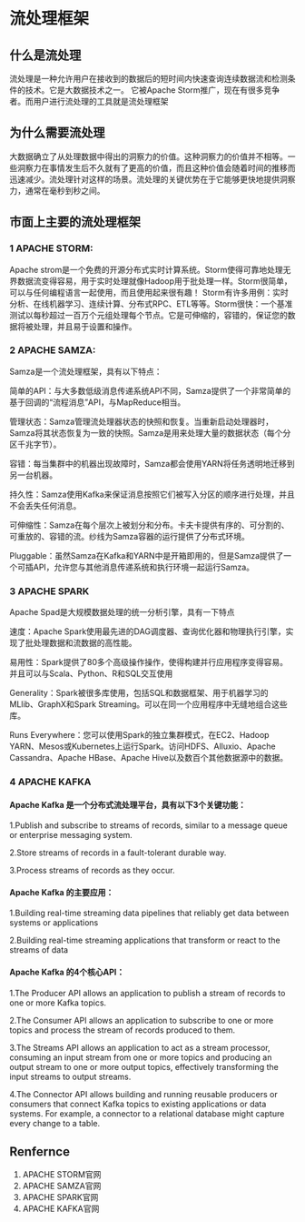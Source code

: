 # 流处理框架
## 什么是流处理
流处理是一种允许用户在接收到的数据后的短时间内快速查询连续数据流和检测条件的技术。它是大数据技术之一。 它被Apache Storm推广，现在有很多竞争者。而用户进行流处理的工具就是流处理框架
## 为什么需要流处理
大数据确立了从处理数据中得出的洞察力的价值。这种洞察力的价值并不相等。一些洞察力在事情发生后不久就有了更高的价值，而且这种价值会随着时间的推移而迅速减少。流处理针对这样的场景。流处理的关键优势在于它能够更快地提供洞察力，通常在毫秒到秒之间。
## 市面上主要的流处理框架
### 1 APACHE STORM:
Apache strom是一个免费的开源分布式实时计算系统。Storm使得可靠地处理无界数据流变得容易，用于实时处理就像Hadoop用于批处理一样。Storm很简单，可以与任何编程语言一起使用，而且使用起来很有趣！
Storm有许多用例：实时分析、在线机器学习、连续计算、分布式RPC、ETL等等。Storm很快：一个基准测试以每秒超过一百万个元组处理每个节点。它是可伸缩的，容错的，保证您的数据将被处理，并且易于设置和操作。
### 2 APACHE SAMZA:
Samza是一个流处理框架，具有以下特点：

简单的API：与大多数低级消息传递系统API不同，Samza提供了一个非常简单的基于回调的“流程消息”API，与MapReduce相当。

管理状态：Samza管理流处理器状态的快照和恢复。当重新启动处理器时，Samza将其状态恢复为一致的快照。Samza是用来处理大量的数据状态（每个分区千兆字节）。

容错：每当集群中的机器出现故障时，Samza都会使用YARN将任务透明地迁移到另一台机器。

持久性：Samza使用Kafka来保证消息按照它们被写入分区的顺序进行处理，并且不会丢失任何消息。

可伸缩性：Samza在每个层次上被划分和分布。卡夫卡提供有序的、可分割的、可重放的、容错的流。纱线为Samza容器的运行提供了分布式环境。

Pluggable：虽然Samza在Kafka和YARN中是开箱即用的，但是Samza提供了一个可插API，允许您与其他消息传递系统和执行环境一起运行Samza。
### 3 APACHE SPARK
Apache Spad是大规模数据处理的统一分析引擎，具有一下特点

速度：Apache Spark使用最先进的DAG调度器、查询优化器和物理执行引擎，实现了批处理数据和流数据的高性能。

易用性：Spark提供了80多个高级操作操作，使得构建并行应用程序变得容易。
并且可以与Scala、Python、R和SQL交互使用

Generality：Spark被很多库使用，包括SQL和数据框架、用于机器学习的MLlib、GraphX和Spark Streaming。可以在同一个应用程序中无缝地组合这些库。

Runs Everywhere：您可以使用Spark的独立集群模式，在EC2、Hadoop YARN、Mesos或Kubernetes上运行Spark。访问HDFS、Alluxio、Apache Cassandra、Apache HBase、Apache Hive以及数百个其他数据源中的数据。
### 4 APACHE KAFKA
#### Apache Kafka 是一个分布式流处理平台，具有以下3个关键功能：

1.Publish and subscribe to streams of records, similar to a message queue or enterprise messaging system.

2.Store streams of records in a fault-tolerant durable way.

3.Process streams of records as they occur.

#### Apache Kafka 的主要应用：

1.Building real-time streaming data pipelines that reliably get data between systems or applications

2.Building real-time streaming applications that transform or react to the streams of data

#### Apache Kafka 的4个核心API：

1.The Producer API allows an application to publish a stream of records to one or more Kafka topics.

2.The Consumer API allows an application to subscribe to one or more topics and process the stream of records produced to them.

3.The Streams API allows an application to act as a stream processor, consuming an input stream from one or more topics and producing an output stream to one or more output topics, effectively transforming the input streams to output streams.

4.The Connector API allows building and running reusable producers or consumers that connect Kafka topics to existing applications or data systems. For example, a connector to a relational database might capture every change to a table.

## Renfernce

1. APACHE STORM官网
2. APACHE SAMZA官网
3. APACHE SPARK官网
4. APACHE KAFKA官网


